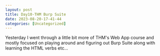 ```yaml
---
layout: post
title: Day10-THM Burp Suite 
date: 2023-08-20-17-41-44
categories: [Uncategorized]
---
```


Yesterday I went through a little bit more of THM's Web App course and mostly focused on playing around and figuring out Burp Suite along with learning the HTML verbs etc...